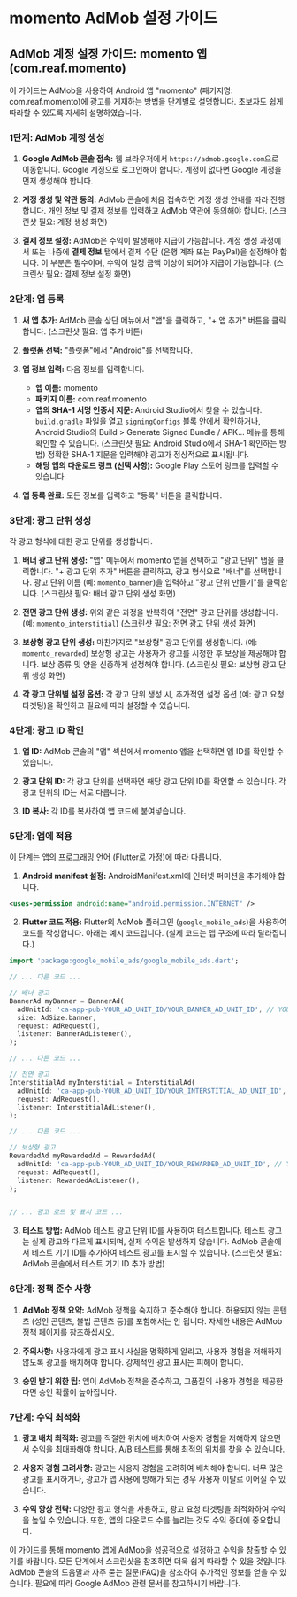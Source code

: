 # momento AdMob 설정 가이드

## AdMob 계정 설정 가이드: momento 앱 (com.reaf.momento)

이 가이드는 AdMob을 사용하여 Android 앱 "momento" (패키지명: com.reaf.momento)에 광고를 게재하는 방법을 단계별로 설명합니다.  초보자도 쉽게 따라할 수 있도록 자세히 설명하였습니다.

### 1단계: AdMob 계정 생성

1. **Google AdMob 콘솔 접속:** 웹 브라우저에서 `https://admob.google.com`으로 이동합니다.  Google 계정으로 로그인해야 합니다.  계정이 없다면 Google 계정을 먼저 생성해야 합니다.

2. **계정 생성 및 약관 동의:**  AdMob 콘솔에 처음 접속하면 계정 생성 안내를 따라 진행합니다.  개인 정보 및 결제 정보를 입력하고 AdMob 약관에 동의해야 합니다. (스크린샷 필요: 계정 생성 화면)

3. **결제 정보 설정:** AdMob은 수익이 발생해야 지급이 가능합니다.  계정 생성 과정에서 또는 나중에 **결제 정보** 탭에서 결제 수단 (은행 계좌 또는 PayPal)을 설정해야 합니다.  이 부분은 필수이며, 수익이 일정 금액 이상이 되어야 지급이 가능합니다. (스크린샷 필요: 결제 정보 설정 화면)


### 2단계: 앱 등록

1. **새 앱 추가:** AdMob 콘솔 상단 메뉴에서 "앱"을 클릭하고, "+ 앱 추가" 버튼을 클릭합니다. (스크린샷 필요: 앱 추가 버튼)

2. **플랫폼 선택:**  "플랫폼"에서 "Android"를 선택합니다.

3. **앱 정보 입력:**  다음 정보를 입력합니다.
    * **앱 이름:** momento
    * **패키지 이름:** com.reaf.momento
    * **앱의 SHA-1 서명 인증서 지문:**  Android Studio에서 찾을 수 있습니다.  `build.gradle` 파일을 열고 `signingConfigs` 블록 안에서 확인하거나,  Android Studio의 Build > Generate Signed Bundle / APK... 메뉴를 통해 확인할 수 있습니다. (스크린샷 필요: Android Studio에서 SHA-1 확인하는 방법)  정확한 SHA-1 지문을 입력해야 광고가 정상적으로 표시됩니다.
    * **해당 앱의 다운로드 링크 (선택 사항):** Google Play 스토어 링크를 입력할 수 있습니다.

4. **앱 등록 완료:** 모든 정보를 입력하고 "등록" 버튼을 클릭합니다.


### 3단계: 광고 단위 생성

각 광고 형식에 대한 광고 단위를 생성합니다.

1. **배너 광고 단위 생성:** "앱" 메뉴에서 momento 앱을 선택하고 "광고 단위" 탭을 클릭합니다.  "+ 광고 단위 추가" 버튼을 클릭하고, 광고 형식으로 "배너"를 선택합니다.  광고 단위 이름 (예: `momento_banner`)을 입력하고 "광고 단위 만들기"를 클릭합니다. (스크린샷 필요: 배너 광고 단위 생성 화면)

2. **전면 광고 단위 생성:**  위와 같은 과정을 반복하여 "전면" 광고 단위를 생성합니다. (예: `momento_interstitial`) (스크린샷 필요: 전면 광고 단위 생성 화면)

3. **보상형 광고 단위 생성:**  마찬가지로 "보상형" 광고 단위를 생성합니다. (예: `momento_rewarded`)  보상형 광고는 사용자가 광고를 시청한 후 보상을 제공해야 합니다.  보상 종류 및 양을 신중하게 설정해야 합니다. (스크린샷 필요: 보상형 광고 단위 생성 화면)

4. **각 광고 단위별 설정 옵션:** 각 광고 단위 생성 시, 추가적인 설정 옵션 (예: 광고 요청 타겟팅)을 확인하고 필요에 따라 설정할 수 있습니다.


### 4단계: 광고 ID 확인

1. **앱 ID:** AdMob 콘솔의 "앱" 섹션에서 momento 앱을 선택하면 앱 ID를 확인할 수 있습니다.

2. **광고 단위 ID:** 각 광고 단위를 선택하면 해당 광고 단위 ID를 확인할 수 있습니다.  각 광고 단위의 ID는 서로 다릅니다.

3. **ID 복사:** 각 ID를 복사하여 앱 코드에 붙여넣습니다.


### 5단계: 앱에 적용

이 단계는 앱의 프로그래밍 언어 (Flutter로 가정)에 따라 다릅니다.

1. **Android manifest 설정:**  AndroidManifest.xml에 인터넷 퍼미션을 추가해야 합니다.

```xml
<uses-permission android:name="android.permission.INTERNET" />
```

2. **Flutter 코드 적용:**  Flutter의 AdMob 플러그인 (`google_mobile_ads`)을 사용하여 코드를 작성합니다.  아래는 예시 코드입니다. (실제 코드는 앱 구조에 따라 달라집니다.)

```dart
import 'package:google_mobile_ads/google_mobile_ads.dart';

// ... 다른 코드 ...

// 배너 광고
BannerAd myBanner = BannerAd(
  adUnitId: 'ca-app-pub-YOUR_AD_UNIT_ID/YOUR_BANNER_AD_UNIT_ID', // YOUR_AD_UNIT_ID와 YOUR_BANNER_AD_UNIT_ID를 실제 ID로 변경
  size: AdSize.banner,
  request: AdRequest(),
  listener: BannerAdListener(),
);

// ... 다른 코드 ...

// 전면 광고
InterstitialAd myInterstitial = InterstitialAd(
  adUnitId: 'ca-app-pub-YOUR_AD_UNIT_ID/YOUR_INTERSTITIAL_AD_UNIT_ID', // YOUR_AD_UNIT_ID와 YOUR_INTERSTITIAL_AD_UNIT_ID를 실제 ID로 변경
  request: AdRequest(),
  listener: InterstitialAdListener(),
);

// ... 다른 코드 ...

// 보상형 광고
RewardedAd myRewardedAd = RewardedAd(
  adUnitId: 'ca-app-pub-YOUR_AD_UNIT_ID/YOUR_REWARDED_AD_UNIT_ID', // YOUR_AD_UNIT_ID와 YOUR_REWARDED_AD_UNIT_ID를 실제 ID로 변경
  request: AdRequest(),
  listener: RewardedAdListener(),
);


// ... 광고 로드 및 표시 코드 ...
```

3. **테스트 방법:**  AdMob 테스트 광고 단위 ID를 사용하여 테스트합니다.  테스트 광고는 실제 광고와 다르게 표시되며, 실제 수익은 발생하지 않습니다. AdMob 콘솔에서 테스트 기기 ID를 추가하여 테스트 광고를 표시할 수 있습니다. (스크린샷 필요: AdMob 콘솔에서 테스트 기기 ID 추가 방법)


### 6단계: 정책 준수 사항

1. **AdMob 정책 요약:** AdMob 정책을 숙지하고 준수해야 합니다.  허용되지 않는 콘텐츠 (성인 콘텐츠, 불법 콘텐츠 등)를 포함해서는 안 됩니다.  자세한 내용은 AdMob 정책 페이지를 참조하십시오.

2. **주의사항:**  사용자에게 광고 표시 사실을 명확하게 알리고, 사용자 경험을 저해하지 않도록 광고를 배치해야 합니다.  강제적인 광고 표시는 피해야 합니다.

3. **승인 받기 위한 팁:**  앱이 AdMob 정책을 준수하고, 고품질의 사용자 경험을 제공한다면 승인 확률이 높아집니다.


### 7단계: 수익 최적화

1. **광고 배치 최적화:**  광고를 적절한 위치에 배치하여 사용자 경험을 저해하지 않으면서 수익을 최대화해야 합니다.  A/B 테스트를 통해 최적의 위치를 찾을 수 있습니다.

2. **사용자 경험 고려사항:**  광고는 사용자 경험을 고려하여 배치해야 합니다.  너무 많은 광고를 표시하거나, 광고가 앱 사용에 방해가 되는 경우 사용자 이탈로 이어질 수 있습니다.

3. **수익 향상 전략:**  다양한 광고 형식을 사용하고, 광고 요청 타겟팅을 최적화하여 수익을 높일 수 있습니다.  또한, 앱의 다운로드 수를 늘리는 것도 수익 증대에 중요합니다.


이 가이드를 통해 momento 앱에 AdMob을 성공적으로 설정하고 수익을 창출할 수 있기를 바랍니다.  모든 단계에서 스크린샷을 참조하면 더욱 쉽게 따라할 수 있을 것입니다.  AdMob 콘솔의 도움말과 자주 묻는 질문(FAQ)을 참조하여 추가적인 정보를 얻을 수 있습니다.  필요에 따라 Google AdMob 관련 문서를 참고하시기 바랍니다.
